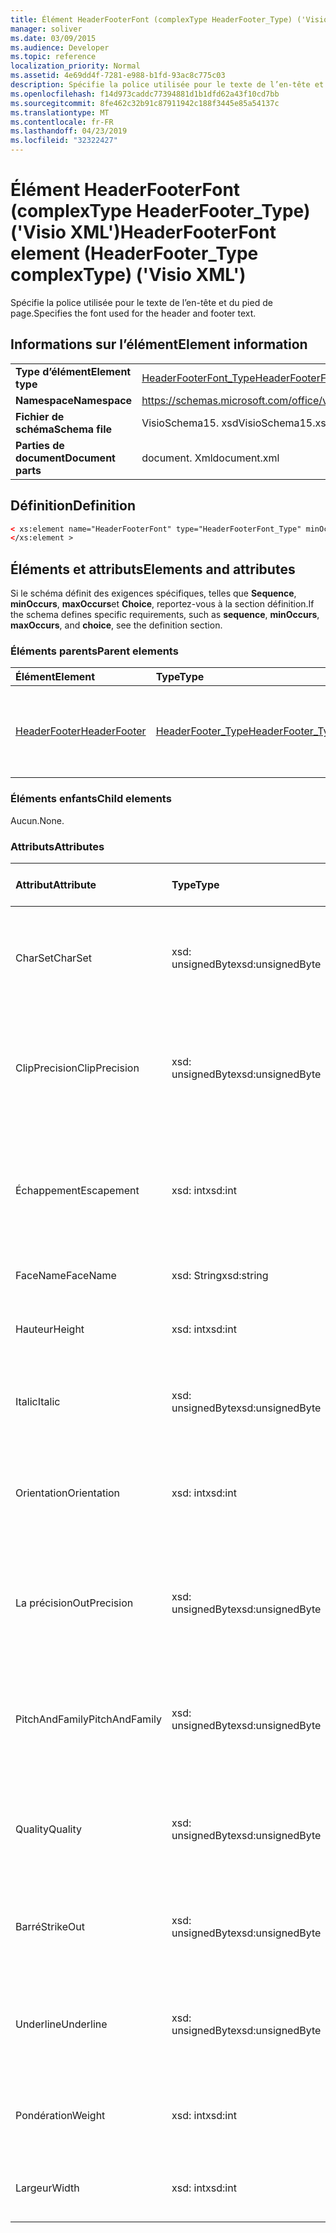```yaml
---
title: Élément HeaderFooterFont (complexType HeaderFooter_Type) ('Visio XML')
manager: soliver
ms.date: 03/09/2015
ms.audience: Developer
ms.topic: reference
localization_priority: Normal
ms.assetid: 4e69dd4f-7281-e988-b1fd-93ac8c775c03
description: Spécifie la police utilisée pour le texte de l’en-tête et du pied de page.
ms.openlocfilehash: f14d973caddc77394881d1b1dfd62a43f10cd7bb
ms.sourcegitcommit: 8fe462c32b91c87911942c188f3445e85a54137c
ms.translationtype: MT
ms.contentlocale: fr-FR
ms.lasthandoff: 04/23/2019
ms.locfileid: "32322427"
---
```

# <a name="headerfooterfont-element-headerfootertype-complextype-visio-xml"></a><span data-ttu-id="eca2d-103">Élément HeaderFooterFont (complexType HeaderFooter_Type) ('Visio XML')</span><span class="sxs-lookup"><span data-stu-id="eca2d-103">HeaderFooterFont element (HeaderFooter_Type complexType) ('Visio XML')</span></span>

<span data-ttu-id="eca2d-104">Spécifie la police utilisée pour le texte de l’en-tête et du pied de page.</span><span class="sxs-lookup"><span data-stu-id="eca2d-104">Specifies the font used for the header and footer text.</span></span>
  
## <a name="element-information"></a><span data-ttu-id="eca2d-105">Informations sur l’élément</span><span class="sxs-lookup"><span data-stu-id="eca2d-105">Element information</span></span>

|||
|:-----|:-----|
|<span data-ttu-id="eca2d-106">**Type d’élément**</span><span class="sxs-lookup"><span data-stu-id="eca2d-106">**Element type**</span></span> <br/> |[<span data-ttu-id="eca2d-107">HeaderFooterFont_Type</span><span class="sxs-lookup"><span data-stu-id="eca2d-107">HeaderFooterFont_Type</span></span>](headerfooterfont_type-complextypevisio-xml.md) <br/> |
|<span data-ttu-id="eca2d-108">**Namespace**</span><span class="sxs-lookup"><span data-stu-id="eca2d-108">**Namespace**</span></span> <br/> |https://schemas.microsoft.com/office/visio/2012/main  <br/> |
|<span data-ttu-id="eca2d-109">**Fichier de schéma**</span><span class="sxs-lookup"><span data-stu-id="eca2d-109">**Schema file**</span></span> <br/> |<span data-ttu-id="eca2d-110">VisioSchema15. xsd</span><span class="sxs-lookup"><span data-stu-id="eca2d-110">VisioSchema15.xsd</span></span>  <br/> |
|<span data-ttu-id="eca2d-111">**Parties de document**</span><span class="sxs-lookup"><span data-stu-id="eca2d-111">**Document parts**</span></span> <br/> |<span data-ttu-id="eca2d-112">document. Xml</span><span class="sxs-lookup"><span data-stu-id="eca2d-112">document.xml</span></span>  <br/> |
   
## <a name="definition"></a><span data-ttu-id="eca2d-113">Définition</span><span class="sxs-lookup"><span data-stu-id="eca2d-113">Definition</span></span>

```XML
< xs:element name="HeaderFooterFont" type="HeaderFooterFont_Type" minOccurs="0" maxOccurs="1" >
</xs:element >
```

## <a name="elements-and-attributes"></a><span data-ttu-id="eca2d-114">Éléments et attributs</span><span class="sxs-lookup"><span data-stu-id="eca2d-114">Elements and attributes</span></span>

<span data-ttu-id="eca2d-115">Si le schéma définit des exigences spécifiques, telles que **Sequence**, **minOccurs**, **maxOccurs**et **Choice**, reportez-vous à la section définition.</span><span class="sxs-lookup"><span data-stu-id="eca2d-115">If the schema defines specific requirements, such as **sequence**, **minOccurs**, **maxOccurs**, and **choice**, see the definition section.</span></span> 
  
### <a name="parent-elements"></a><span data-ttu-id="eca2d-116">Éléments parents</span><span class="sxs-lookup"><span data-stu-id="eca2d-116">Parent elements</span></span>

|<span data-ttu-id="eca2d-117">**Élément**</span><span class="sxs-lookup"><span data-stu-id="eca2d-117">**Element**</span></span>|<span data-ttu-id="eca2d-118">**Type**</span><span class="sxs-lookup"><span data-stu-id="eca2d-118">**Type**</span></span>|<span data-ttu-id="eca2d-119">**Description**</span><span class="sxs-lookup"><span data-stu-id="eca2d-119">**Description**</span></span>|
|:-----|:-----|:-----|
|[<span data-ttu-id="eca2d-120">HeaderFooter</span><span class="sxs-lookup"><span data-stu-id="eca2d-120">HeaderFooter</span></span>](headerfooter-element-visiodocument_type-complextypevisio-xml.md) <br/> |[<span data-ttu-id="eca2d-121">HeaderFooter_Type</span><span class="sxs-lookup"><span data-stu-id="eca2d-121">HeaderFooter_Type</span></span>](headerfooter_type-complextypevisio-xml.md) <br/> |<span data-ttu-id="eca2d-122">Contient des éléments pour l'en-tête et le pied de page d'un document.</span><span class="sxs-lookup"><span data-stu-id="eca2d-122">Contains elements for a document's header and footer.</span></span>  <br/> |
   
### <a name="child-elements"></a><span data-ttu-id="eca2d-123">Éléments enfants</span><span class="sxs-lookup"><span data-stu-id="eca2d-123">Child elements</span></span>

<span data-ttu-id="eca2d-124">Aucun.</span><span class="sxs-lookup"><span data-stu-id="eca2d-124">None.</span></span>
  
### <a name="attributes"></a><span data-ttu-id="eca2d-125">Attributs</span><span class="sxs-lookup"><span data-stu-id="eca2d-125">Attributes</span></span>

|<span data-ttu-id="eca2d-126">**Attribut**</span><span class="sxs-lookup"><span data-stu-id="eca2d-126">**Attribute**</span></span>|<span data-ttu-id="eca2d-127">**Type**</span><span class="sxs-lookup"><span data-stu-id="eca2d-127">**Type**</span></span>|<span data-ttu-id="eca2d-128">**Obligatoire**</span><span class="sxs-lookup"><span data-stu-id="eca2d-128">**Required**</span></span>|<span data-ttu-id="eca2d-129">**Description**</span><span class="sxs-lookup"><span data-stu-id="eca2d-129">**Description**</span></span>|<span data-ttu-id="eca2d-130">**Valeurs possibles**</span><span class="sxs-lookup"><span data-stu-id="eca2d-130">**Possible values**</span></span>|
|:-----|:-----|:-----|:-----|:-----|
|<span data-ttu-id="eca2d-131">CharSet</span><span class="sxs-lookup"><span data-stu-id="eca2d-131">CharSet</span></span>  <br/> |<span data-ttu-id="eca2d-132">xsd: unsignedByte</span><span class="sxs-lookup"><span data-stu-id="eca2d-132">xsd:unsignedByte</span></span>  <br/> |<span data-ttu-id="eca2d-133">facultatif</span><span class="sxs-lookup"><span data-stu-id="eca2d-133">optional</span></span>  <br/> |<span data-ttu-id="eca2d-134">Spécifie le jeu de caractères de la police.</span><span class="sxs-lookup"><span data-stu-id="eca2d-134">Specifies the character set of the font.</span></span> <span data-ttu-id="eca2d-135">Équivalent au champ LOGFONTlfCharSet GDI.</span><span class="sxs-lookup"><span data-stu-id="eca2d-135">Equivalent to the GDI LOGFONTlfCharSet field.</span></span>  <br/> |<span data-ttu-id="eca2d-136">Valeurs du type xsd: unsignedByte.</span><span class="sxs-lookup"><span data-stu-id="eca2d-136">Values of the xsd:unsignedByte type.</span></span>  <br/> |
|<span data-ttu-id="eca2d-137">ClipPrecision</span><span class="sxs-lookup"><span data-stu-id="eca2d-137">ClipPrecision</span></span>  <br/> |<span data-ttu-id="eca2d-138">xsd: unsignedByte</span><span class="sxs-lookup"><span data-stu-id="eca2d-138">xsd:unsignedByte</span></span>  <br/> |<span data-ttu-id="eca2d-139">facultatif</span><span class="sxs-lookup"><span data-stu-id="eca2d-139">optional</span></span>  <br/> |<span data-ttu-id="eca2d-140">Spécifie la précision de découpage de la police.</span><span class="sxs-lookup"><span data-stu-id="eca2d-140">Specifies the clipping precision of the font.</span></span> <span data-ttu-id="eca2d-141">Équivalent au champ LOGFONTlfClipPrecision GDI.</span><span class="sxs-lookup"><span data-stu-id="eca2d-141">Equivalent to the GDI LOGFONTlfClipPrecision field.</span></span>  <br/> |<span data-ttu-id="eca2d-142">Valeurs du type xsd: unsignedByte.</span><span class="sxs-lookup"><span data-stu-id="eca2d-142">Values of the xsd:unsignedByte type.</span></span>  <br/> |
|<span data-ttu-id="eca2d-143">Échappement</span><span class="sxs-lookup"><span data-stu-id="eca2d-143">Escapement</span></span>  <br/> |<span data-ttu-id="eca2d-144">xsd: int</span><span class="sxs-lookup"><span data-stu-id="eca2d-144">xsd:int</span></span>  <br/> |<span data-ttu-id="eca2d-145">facultatif</span><span class="sxs-lookup"><span data-stu-id="eca2d-145">optional</span></span>  <br/> |<span data-ttu-id="eca2d-146">Spécifie l'attribut d'échappement de la police.</span><span class="sxs-lookup"><span data-stu-id="eca2d-146">Specifies the escapement attribute of the font.</span></span> <span data-ttu-id="eca2d-147">Équivalent au champ LOGFONTlfEscapement GDI.</span><span class="sxs-lookup"><span data-stu-id="eca2d-147">Equivalent to the GDI LOGFONTlfEscapement field.</span></span>  <br/> |<span data-ttu-id="eca2d-148">Valeurs du type xsd: int.</span><span class="sxs-lookup"><span data-stu-id="eca2d-148">Values of the xsd:int type.</span></span>  <br/> |
|<span data-ttu-id="eca2d-149">FaceName</span><span class="sxs-lookup"><span data-stu-id="eca2d-149">FaceName</span></span>  <br/> |<span data-ttu-id="eca2d-150">xsd: String</span><span class="sxs-lookup"><span data-stu-id="eca2d-150">xsd:string</span></span>  <br/> |<span data-ttu-id="eca2d-151">facultatif</span><span class="sxs-lookup"><span data-stu-id="eca2d-151">optional</span></span>  <br/> |<span data-ttu-id="eca2d-152">Contient des informations sur une police.</span><span class="sxs-lookup"><span data-stu-id="eca2d-152">Contains information about a font.</span></span>  <br/> |<span data-ttu-id="eca2d-153">Valeurs du type xsd: String.</span><span class="sxs-lookup"><span data-stu-id="eca2d-153">Values of the xsd:string type.</span></span>  <br/> |
|<span data-ttu-id="eca2d-154">Hauteur</span><span class="sxs-lookup"><span data-stu-id="eca2d-154">Height</span></span>  <br/> |<span data-ttu-id="eca2d-155">xsd: int</span><span class="sxs-lookup"><span data-stu-id="eca2d-155">xsd:int</span></span>  <br/> |<span data-ttu-id="eca2d-156">facultatif</span><span class="sxs-lookup"><span data-stu-id="eca2d-156">optional</span></span>  <br/> |<span data-ttu-id="eca2d-157">Indique la hauteur de la forme en unités de dessin.</span><span class="sxs-lookup"><span data-stu-id="eca2d-157">Specifies the height of the shape in drawing units.</span></span>  <br/> |<span data-ttu-id="eca2d-158">Valeurs du type xsd: int.</span><span class="sxs-lookup"><span data-stu-id="eca2d-158">Values of the xsd:int type.</span></span>  <br/> |
|<span data-ttu-id="eca2d-159">Italic</span><span class="sxs-lookup"><span data-stu-id="eca2d-159">Italic</span></span>  <br/> |<span data-ttu-id="eca2d-160">xsd: unsignedByte</span><span class="sxs-lookup"><span data-stu-id="eca2d-160">xsd:unsignedByte</span></span>  <br/> |<span data-ttu-id="eca2d-161">facultatif</span><span class="sxs-lookup"><span data-stu-id="eca2d-161">optional</span></span>  <br/> |<span data-ttu-id="eca2d-162">Indique si la police est en italique.</span><span class="sxs-lookup"><span data-stu-id="eca2d-162">Specifies whether the font is italic.</span></span> <span data-ttu-id="eca2d-163">Équivalent au champ LOGFONTlfItalic GDI.</span><span class="sxs-lookup"><span data-stu-id="eca2d-163">Equivalent to the GDI LOGFONTlfItalic field.</span></span>  <br/> |<span data-ttu-id="eca2d-164">Valeurs du type xsd: unsignedByte.</span><span class="sxs-lookup"><span data-stu-id="eca2d-164">Values of the xsd:unsignedByte type.</span></span>  <br/> |
|<span data-ttu-id="eca2d-165">Orientation</span><span class="sxs-lookup"><span data-stu-id="eca2d-165">Orientation</span></span>  <br/> |<span data-ttu-id="eca2d-166">xsd: int</span><span class="sxs-lookup"><span data-stu-id="eca2d-166">xsd:int</span></span>  <br/> |<span data-ttu-id="eca2d-167">facultatif</span><span class="sxs-lookup"><span data-stu-id="eca2d-167">optional</span></span>  <br/> |<span data-ttu-id="eca2d-168">Spécifie l'orientation de la police.</span><span class="sxs-lookup"><span data-stu-id="eca2d-168">Specifies the orientation of the font.</span></span> <span data-ttu-id="eca2d-169">Équivalent au champ LOGFONTlfOrientation GDI.</span><span class="sxs-lookup"><span data-stu-id="eca2d-169">Equivalent to the GDI LOGFONTlfOrientation field.</span></span>  <br/> |<span data-ttu-id="eca2d-170">Valeurs du type xsd: int.</span><span class="sxs-lookup"><span data-stu-id="eca2d-170">Values of the xsd:int type.</span></span>  <br/> |
|<span data-ttu-id="eca2d-171">La précision</span><span class="sxs-lookup"><span data-stu-id="eca2d-171">OutPrecision</span></span>  <br/> |<span data-ttu-id="eca2d-172">xsd: unsignedByte</span><span class="sxs-lookup"><span data-stu-id="eca2d-172">xsd:unsignedByte</span></span>  <br/> |<span data-ttu-id="eca2d-173">facultatif</span><span class="sxs-lookup"><span data-stu-id="eca2d-173">optional</span></span>  <br/> |<span data-ttu-id="eca2d-174">Spécifie l'attribut de précision de sortie de la police.</span><span class="sxs-lookup"><span data-stu-id="eca2d-174">Specifies the output precision attribute of the font.</span></span> <span data-ttu-id="eca2d-175">Équivalent au champ LOGFONTlfOutPrecision GDI.</span><span class="sxs-lookup"><span data-stu-id="eca2d-175">Equivalent to the GDI LOGFONTlfOutPrecision field.</span></span>  <br/> |<span data-ttu-id="eca2d-176">Valeurs du type xsd: unsignedByte.</span><span class="sxs-lookup"><span data-stu-id="eca2d-176">Values of the xsd:unsignedByte type.</span></span>  <br/> |
|<span data-ttu-id="eca2d-177">PitchAndFamily</span><span class="sxs-lookup"><span data-stu-id="eca2d-177">PitchAndFamily</span></span>  <br/> |<span data-ttu-id="eca2d-178">xsd: unsignedByte</span><span class="sxs-lookup"><span data-stu-id="eca2d-178">xsd:unsignedByte</span></span>  <br/> |<span data-ttu-id="eca2d-179">facultatif</span><span class="sxs-lookup"><span data-stu-id="eca2d-179">optional</span></span>  <br/> |<span data-ttu-id="eca2d-180">Spécifie la hauteur et la largeur de la police.</span><span class="sxs-lookup"><span data-stu-id="eca2d-180">Specifies the pitch and family of the font.</span></span> <span data-ttu-id="eca2d-181">Équivalent au champ LOGFONTlfPitchAndFamily GDI.</span><span class="sxs-lookup"><span data-stu-id="eca2d-181">Equivalent to the GDI LOGFONTlfPitchAndFamily field.</span></span>  <br/> |<span data-ttu-id="eca2d-182">Valeurs du type xsd: unsignedByte.</span><span class="sxs-lookup"><span data-stu-id="eca2d-182">Values of the xsd:unsignedByte type.</span></span>  <br/> |
|<span data-ttu-id="eca2d-183">Quality</span><span class="sxs-lookup"><span data-stu-id="eca2d-183">Quality</span></span>  <br/> |<span data-ttu-id="eca2d-184">xsd: unsignedByte</span><span class="sxs-lookup"><span data-stu-id="eca2d-184">xsd:unsignedByte</span></span>  <br/> |<span data-ttu-id="eca2d-185">facultatif</span><span class="sxs-lookup"><span data-stu-id="eca2d-185">optional</span></span>  <br/> |<span data-ttu-id="eca2d-186">Spécifie la qualité de sortie de la police.</span><span class="sxs-lookup"><span data-stu-id="eca2d-186">Specifies the output quality of the font.</span></span> <span data-ttu-id="eca2d-187">Équivalent au champ LOGFONTlfQuality GDI.</span><span class="sxs-lookup"><span data-stu-id="eca2d-187">Equivalent to the GDI LOGFONTlfQuality field.</span></span>  <br/> |<span data-ttu-id="eca2d-188">Valeurs du type xsd: unsignedByte.</span><span class="sxs-lookup"><span data-stu-id="eca2d-188">Values of the xsd:unsignedByte type.</span></span>  <br/> |
|<span data-ttu-id="eca2d-189">Barré</span><span class="sxs-lookup"><span data-stu-id="eca2d-189">StrikeOut</span></span>  <br/> |<span data-ttu-id="eca2d-190">xsd: unsignedByte</span><span class="sxs-lookup"><span data-stu-id="eca2d-190">xsd:unsignedByte</span></span>  <br/> |<span data-ttu-id="eca2d-191">facultatif</span><span class="sxs-lookup"><span data-stu-id="eca2d-191">optional</span></span>  <br/> |<span data-ttu-id="eca2d-192">Indique si la police est barrée.</span><span class="sxs-lookup"><span data-stu-id="eca2d-192">Specifies whether the font is a strikeout font.</span></span> <span data-ttu-id="eca2d-193">Équivalent au champ LOGFONTlfStrikeOut GDI.</span><span class="sxs-lookup"><span data-stu-id="eca2d-193">Equivalent to the GDI LOGFONTlfStrikeOut field.</span></span>  <br/> |<span data-ttu-id="eca2d-194">Valeurs du type xsd: unsignedByte.</span><span class="sxs-lookup"><span data-stu-id="eca2d-194">Values of the xsd:unsignedByte type.</span></span>  <br/> |
|<span data-ttu-id="eca2d-195">Underline</span><span class="sxs-lookup"><span data-stu-id="eca2d-195">Underline</span></span>  <br/> |<span data-ttu-id="eca2d-196">xsd: unsignedByte</span><span class="sxs-lookup"><span data-stu-id="eca2d-196">xsd:unsignedByte</span></span>  <br/> |<span data-ttu-id="eca2d-197">facultatif</span><span class="sxs-lookup"><span data-stu-id="eca2d-197">optional</span></span>  <br/> |<span data-ttu-id="eca2d-198">Indique si la police est soulignée.</span><span class="sxs-lookup"><span data-stu-id="eca2d-198">Specifies whether the font is underlined.</span></span> <span data-ttu-id="eca2d-199">Équivalent au champ LOGFONTlfUnderline GDI.</span><span class="sxs-lookup"><span data-stu-id="eca2d-199">Equivalent to the GDI LOGFONTlfUnderline field.</span></span>  <br/> |<span data-ttu-id="eca2d-200">Valeurs du type xsd: unsignedByte.</span><span class="sxs-lookup"><span data-stu-id="eca2d-200">Values of the xsd:unsignedByte type.</span></span>  <br/> |
|<span data-ttu-id="eca2d-201">Pondération</span><span class="sxs-lookup"><span data-stu-id="eca2d-201">Weight</span></span>  <br/> |<span data-ttu-id="eca2d-202">xsd: int</span><span class="sxs-lookup"><span data-stu-id="eca2d-202">xsd:int</span></span>  <br/> |<span data-ttu-id="eca2d-203">facultatif</span><span class="sxs-lookup"><span data-stu-id="eca2d-203">optional</span></span>  <br/> |<span data-ttu-id="eca2d-204">Spécifie l'épaisseur de la police.</span><span class="sxs-lookup"><span data-stu-id="eca2d-204">Specifies the weight of the font.</span></span> <span data-ttu-id="eca2d-205">Équivalent au champ LOGFONTlfWeight GDI.</span><span class="sxs-lookup"><span data-stu-id="eca2d-205">Equivalent to the GDI LOGFONTlfWeight field.</span></span>  <br/> |<span data-ttu-id="eca2d-206">Valeurs du type xsd: int.</span><span class="sxs-lookup"><span data-stu-id="eca2d-206">Values of the xsd:int type.</span></span>  <br/> |
|<span data-ttu-id="eca2d-207">Largeur</span><span class="sxs-lookup"><span data-stu-id="eca2d-207">Width</span></span>  <br/> |<span data-ttu-id="eca2d-208">xsd: int</span><span class="sxs-lookup"><span data-stu-id="eca2d-208">xsd:int</span></span>  <br/> |<span data-ttu-id="eca2d-209">facultatif</span><span class="sxs-lookup"><span data-stu-id="eca2d-209">optional</span></span>  <br/> |<span data-ttu-id="eca2d-210">Contient la largeur de la forme associée en unités de dessin.</span><span class="sxs-lookup"><span data-stu-id="eca2d-210">Contains the width of the associated shape in drawing units.</span></span>  <br/> |<span data-ttu-id="eca2d-211">Valeurs du type xsd: int.</span><span class="sxs-lookup"><span data-stu-id="eca2d-211">Values of the xsd:int type.</span></span>  <br/> |
   


